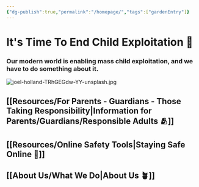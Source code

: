 ```yaml
---
{"dg-publish":true,"permalink":"/homepage/","tags":["gardenEntry"]}
---
```


# It's Time To End Child Exploitation 🌺
### Our modern world is enabling mass child exploitation, and we have to do something about it.

![joel-holland-TRhGEGdw-YY-unsplash.jpg](/img/user/images/joel-holland-TRhGEGdw-YY-unsplash.jpg) 

## [[Resources/For Parents - Guardians - Those Taking Responsibility\|Information for Parents/Guardians/Responsible Adults 🫂]] 

## [[Resources/Online Safety Tools\|Staying Safe Online 🛑]] 

## [[About Us/What We Do\|About Us 🪴]] 

